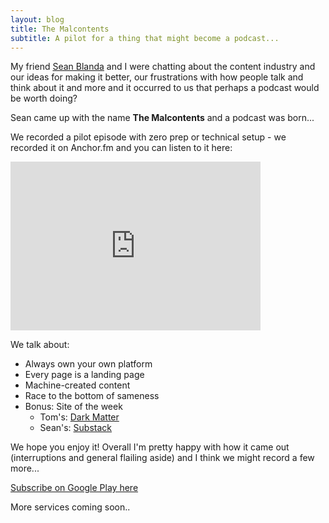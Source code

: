 ```yaml
---
layout: blog
title: The Malcontents
subtitle: A pilot for a thing that might become a podcast...
---
```


My friend [Sean Blanda](http://seanblanda.com/) and I were chatting about the content industry and our ideas for making it better, our frustrations with how people talk and think about it and more and it occurred to us that perhaps a podcast would be worth doing?

Sean came up with the name **The Malcontents** and a podcast was born...

We recorded a pilot episode with zero prep or technical setup - we recorded it on Anchor.fm and you can listen to it here:

<iframe src="https://anchor.fm/malcontents/episodes/fb3a74/embed?at=1130046" height="270px" width="400px" frameborder="0" scrolling="no"></iframe>

We talk about:

- Always own your own platform
- Every page is a landing page
- Machine-created content
- Race to the bottom of sameness
- Bonus: Site of the week
    - Tom's: [Dark Matter](https://tinyletter.com/ianfitzpatrick)
    - Sean's: [Substack](https://www.substack.com/)

We hope you enjoy it! Overall I'm pretty happy with how it came out (interruptions and general flailing aside) and I think we might record a few more...

[Subscribe on Google Play here](https://play.google.com/music/m/Iaq57ztemy3movzia3m2sy44wyy?t=The_Malcontents)

More services coming soon..